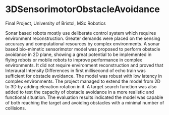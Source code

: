 # 3DSensorimotorObstacleAvoidance

Final Project, University of Bristol, MSc Robotics



Sonar based robots mostly use deliberate control system which requires environment reconstruction. Greater demands were placed on the sensing accuracy and computational resources by complex environments. A sonar based bio-mimetic sensorimotor model was proposed to perform obstacle avoidance in 2D plane, showing a great potential to be implemented in flying robots or mobile robots to improve performance in complex environments. It did not require environment reconstruction and proved that Interaural Intensity Differences in first millisecond of echo train was sufficient for obstacle avoidance. The model was robust with low latency in complex environments. The project managed to extend the model from 2D to 3D by adding elevation rotation in it. A target search function was also added to test the capacity of obstacle avoidance in a more realistic and functional situation. The evaluation results indicated the model was capable of both reaching the target and avoiding obstacles with a minimal number of collisions.